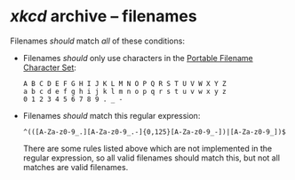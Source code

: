 <!-- SPDX-License-Identifier: CC0-1.0 OR 0BSD -->
# <i>xkcd</i> archive &ndash;&nbsp;filenames

Filenames <em>should</em> match <em>all</em> of these conditions:

<ul type="disc">

<li>

  Filenames <em>should</em> only use characters in the [Portable Filename Character Set](https://pubs.opengroup.org/onlinepubs/9699919799/basedefs/V1_chap03.html#tag_03_282):

```Text
A B C D E F G H I J K L M N O P Q R S T U V W X Y Z
a b c d e f g h i j k l m n o p q r s t u v w x y z
0 1 2 3 4 5 6 7 8 9 . _ -
```

</li>

<li>

  Filenames <em>should</em> match this regular expression:

```Regular-Expression
^(([A-Za-z0-9_.][A-Za-z0-9_.-]{0,125}[A-Za-z0-9_-])|[A-Za-z0-9_])$
```

  There are some rules listed above which are not implemented in the regular expression, so all valid filenames should match this, but not all matches are valid filenames.

</li>

</ul>
